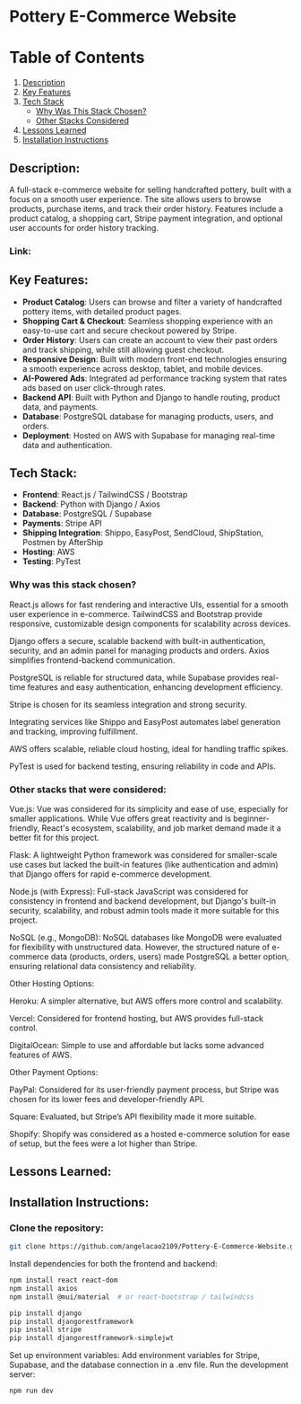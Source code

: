 # Pottery E-Commerce Website

# Table of Contents
1. [Description](#description)
2. [Key Features](#key-features)
3. [Tech Stack](#tech-stack)
   - [Why Was This Stack Chosen?](#why-was-this-stack-chosen)
   - [Other Stacks Considered](#other-stacks-that-were-considered)
4. [Lessons Learned](#lessons-learned)
5. [Installation Instructions](#installation-instructions)


## Description:
A full-stack e-commerce website for selling handcrafted pottery, built with a focus on a smooth user experience. The site allows users to browse products, purchase items, and track their order history. Features include a product catalog, a shopping cart, Stripe payment integration, and optional user accounts for order history tracking.

### Link: 

## Key Features:
- **Product Catalog**: Users can browse and filter a variety of handcrafted pottery items, with detailed product pages.
- **Shopping Cart & Checkout**: Seamless shopping experience with an easy-to-use cart and secure checkout powered by Stripe.
- **Order History**: Users can create an account to view their past orders and track shipping, while still allowing guest checkout.
- **Responsive Design**: Built with modern front-end technologies ensuring a smooth experience across desktop, tablet, and mobile devices.
- **AI-Powered Ads**: Integrated ad performance tracking system that rates ads based on user click-through rates.
- **Backend API**: Built with Python and Django to handle routing, product data, and payments.
- **Database**: PostgreSQL database for managing products, users, and orders.
- **Deployment**: Hosted on AWS with Supabase for managing real-time data and authentication.

## Tech Stack:
- **Frontend**: React.js / TailwindCSS / Bootstrap
- **Backend**:  Python with Django / Axios
- **Database**: PostgreSQL / Supabase
- **Payments**: Stripe API
- **Shipping Integration**: Shippo, EasyPost, SendCloud, ShipStation, Postmen by AfterShip
- **Hosting**:  AWS
- **Testing**:  PyTest

### Why was this stack chosen?

React.js allows for fast rendering and interactive UIs, essential for a smooth user experience in e-commerce. TailwindCSS and Bootstrap provide responsive, customizable design components for scalability across devices.

Django offers a secure, scalable backend with built-in authentication, security, and an admin panel for managing products and orders. Axios simplifies frontend-backend communication.

PostgreSQL is reliable for structured data, while Supabase provides real-time features and easy authentication, enhancing development efficiency.

Stripe is chosen for its seamless integration and strong security.

Integrating services like Shippo and EasyPost automates label generation and tracking, improving fulfillment.

AWS offers scalable, reliable cloud hosting, ideal for handling traffic spikes.

PyTest is used for backend testing, ensuring reliability in code and APIs.

### Other stacks that were considered:

Vue.js: Vue was considered for its simplicity and ease of use, especially for smaller applications. While Vue offers great reactivity and is beginner-friendly, React's ecosystem, scalability, and job market demand made it a better fit for this project.

Flask: A lightweight Python framework was considered for smaller-scale use cases but lacked the built-in features (like authentication and admin) that Django offers for rapid e-commerce development.

Node.js (with Express): Full-stack JavaScript was considered for consistency in frontend and backend development, but Django's built-in security, scalability, and robust admin tools made it more suitable for this project.

NoSQL (e.g., MongoDB): NoSQL databases like MongoDB were evaluated for flexibility with unstructured data. However, the structured nature of e-commerce data (products, orders, users) made PostgreSQL a better option, ensuring relational data consistency and reliability.

Other Hosting Options:

Heroku: A simpler alternative, but AWS offers more control and scalability.

Vercel: Considered for frontend hosting, but AWS provides full-stack control.

DigitalOcean: Simple to use and affordable but lacks some advanced features of AWS.

Other Payment Options:

PayPal: Considered for its user-friendly payment process, but Stripe was chosen for its lower fees and developer-friendly API.

Square: Evaluated, but Stripe’s API flexibility made it more suitable.

Shopify: Shopify was considered as a hosted e-commerce solution for ease of setup, but the fees were a lot higher than Stripe.



## Lessons Learned:

## Installation Instructions:

### Clone the repository:
```bash
git clone https://github.com/angelacao2109/Pottery-E-Commerce-Website.git
```
Install dependencies for both the frontend and backend:
```bash
npm install react react-dom
npm install axios
npm install @mui/material  # or react-bootstrap / tailwindcss

pip install django
pip install djangorestframework
pip install stripe
pip install djangorestframework-simplejwt


```
Set up environment variables:
Add environment variables for Stripe, Supabase, and the database connection in a .env file.
Run the development server:
```bash
npm run dev
```

